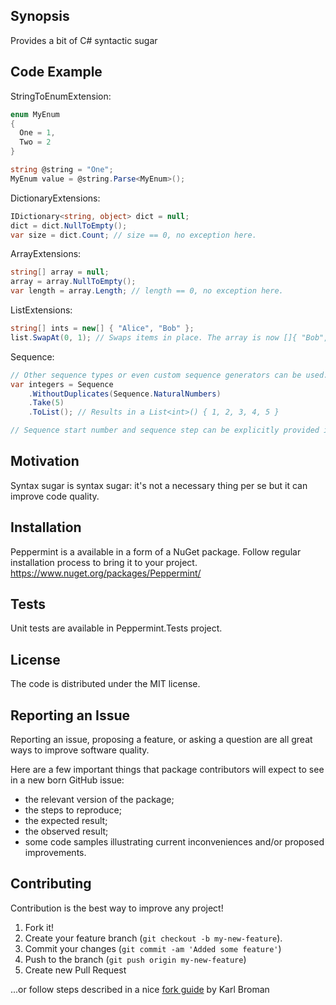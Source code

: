 ﻿## Synopsis

Provides a bit of C# syntactic sugar

## Code Example

StringToEnumExtension:

```cs
enum MyEnum
{
  One = 1,
  Two = 2
}

string @string = "One";
MyEnum value = @string.Parse<MyEnum>();
```

DictionaryExtensions:
```cs
IDictionary<string, object> dict = null;
dict = dict.NullToEmpty();
var size = dict.Count; // size == 0, no exception here.
```

ArrayExtensions:
```cs
string[] array = null;
array = array.NullToEmpty();
var length = array.Length; // length == 0, no exception here.
```

ListExtensions:
```cs
string[] ints = new[] { "Alice", "Bob" };
list.SwapAt(0, 1); // Swaps items in place. The array is now []{ "Bob", "Alice" }
```

Sequence:
```cs
// Other sequence types or even custom sequence generators can be used.
var integers = Sequence
	.WithoutDuplicates(Sequence.NaturalNumbers)
	.Take(5)
	.ToList(); // Results in a List<int>() { 1, 2, 3, 4, 5 }

// Sequence start number and sequence step can be explicitly provided if necessary.
```

## Motivation

Syntax sugar is syntax sugar: it's not a necessary thing per se but it can improve code quality.

## Installation

Peppermint is a available in a form of a NuGet package.
Follow regular installation process to bring it to your project.
https://www.nuget.org/packages/Peppermint/

## Tests

Unit tests are available in Peppermint.Tests project.

## License

The code is distributed under the MIT license.

## Reporting an Issue

Reporting an issue, proposing a feature, or asking a question are all great ways to improve software quality.

Here are a few important things that package contributors will expect to see in a new born GitHub issue:
* the relevant version of the package;
* the steps to reproduce;
* the expected result;
* the observed result;
* some code samples illustrating current inconveniences and/or proposed improvements.

## Contributing

Contribution is the best way to improve any project!

1. Fork it!
2. Create your feature branch (```git checkout -b my-new-feature```).
3. Commit your changes (```git commit -am 'Added some feature'```)
4. Push to the branch (```git push origin my-new-feature```)
5. Create new Pull Request

...or follow steps described in a nice [fork guide](http://kbroman.org/github_tutorial/pages/fork.html) by Karl Broman
